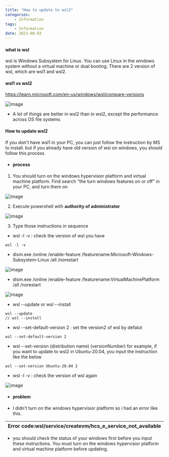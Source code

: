 ```yaml
---
title: "How to update to wsl2"
categories:
    - Information
tags:
    - Information
date: 2023-08-03
---
```


#### what is wsl

wsl is Windows Subsystem for Linux. You can use Linux in the windows system without a virtual machine or dual booting. There are 2 version of wsl, which are wsl1 and wsl2. 



#### wsl1 vs wsl2 

https://learn.microsoft.com/en-us/windows/wsl/compare-versions


![image](https://github.com/dareunk/dareunk.github.io/assets/83913407/6d81fdb7-2091-4a6e-8d73-b1290eea110a)

- A lot of things are better in wsl2 than in wsl2, except the performance across OS file systems



#### How to update wsl2

If you don't have wsl1 in your PC, you can just follow the instruction by MS to install. but if you already have old version of wsl on windows, you should follow this process

* #### process

1. You should turn on the windows hypervisior platform and virtual machine platform.
   Find search "the turn windows features on or off" in your PC, and turn them on


![image](https://github.com/dareunk/dareunk.github.io/assets/83913407/b02b0682-3fb4-4991-bd24-0081fb7e5be1)


2. Execute powershell with **authority of administrator**


![image](https://github.com/dareunk/dareunk.github.io/assets/83913407/1738e46f-bb77-4812-8cd2-f985696d4484)


3. Type those instructions in sequence


- wsl -l -v : check the version of wsl you have

```
wsl -l -v
```


- dism.exe /online /enable-feature /featurename:Microsoft-Windows-Subsystem-Linux /all /norestart

![image](https://github.com/dareunk/dareunk.github.io/assets/83913407/f10b13ed-1433-4a0c-93d3-482f83587ad7)


- dism.exe /online /enable-feature /featurename:VirtualMachinePlatform /all /norestart

![image](https://github.com/dareunk/dareunk.github.io/assets/83913407/99c81cbc-fb26-4d5e-80a0-614d593fed6f)


- wsl --update or wsl --install

```
wsl --update 
// wsl --install
```


- wsl --set-default-version 2 : set the version2 of wsl by defalut

```
wsl --set-default-version 2
```


- wsl --set-version (distribution name) (versionNumber)
  for example, if you want to update to wsl2 in Ubuntu-20.04, you input the instruction like the below

```
wsl --set-version Ubuntu-20.04 2
```

- wsl -l -v : check the version of wsl again

![image](https://github.com/dareunk/dareunk.github.io/assets/83913407/6823b1c1-8181-4e1e-8ada-a2a78f6343fc)



* #### problem 

- I didn't turn on the windows hypervisior platform so i had an error like this. 

| Error code:wsl/service/createvm/hcs_e_service_not_available |
|-------------------------------------------------------------|


- you should check the status of your windows first before you input these instructions. You must turn on the windows hypervisior platform and virtual machine platform before updating. 


